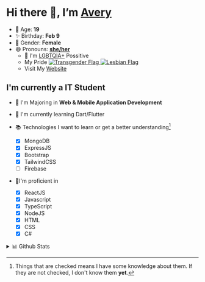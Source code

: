 # Hi there 👋, I’m [Avery][website]

- 🌸 Age: **19**
- ✨ Birthday: **Feb 9**
- 🎨 Gender: **Female**
- 😄 Pronouns: **[she/her][pronounspage]**
  - 🌈 I'm [LGBTQIA+][lgbt-foundation] Possitive
  - <div class="Flags">
      <span>My Pride</span>
      <a href="https://en.pronouns.page/dictionary/terminology#transgender">
        <img src="https://pronouns.page/flags/Transgender.png" alt="Transgender Flag" height="15px"/>
      </a>
      <a href="https://en.pronouns.page/dictionary/terminology#lesbian">
      <img src="https://pronouns.page/flags/Lesbian.png" alt="Lesbian Flag" height="15px"/>
      </a>
    </div>
  - Visit My [Website][website]

## I'm currently a IT Student

- 📌 I'm Majoring in **Web & Mobile Application Development**
- 🌱 I'm currently learning Dart/Flutter
- 📚 Technologies I want to learn or get a better understanding[^1]

  - [x] MongoDB
  - [x] ExpressJS
  - [x] Bootstrap
  - [x] TailwindCSS
  - [ ] Firebase

- 🎉I'm proficient in

  - [x] ReactJS
  - [x] Javascript
  - [x] TypeScript
  - [x] NodeJS
  - [x] HTML
  - [x] CSS
  - [x] C#

<details>
  <summary>
    📊 Github Stats
  </summary>

<!--START_SECTION:waka-->
![Code Time](http://img.shields.io/badge/Code%20Time-399%20hrs%2027%20mins-blue)

![Profile Views](http://img.shields.io/badge/Profile%20Views-4-blue)

**🐱 My GitHub Data** 

> 🏆 503 Contributions in the Year 2022
 > 
> 📦 52.5 kB Used in GitHub's Storage 
 > 
> 💼 Opted to Hire
 > 
> 📜 25 Public Repositories 
 > 
> 🔑 22 Private Repositories  
 > 
**I'm a Night 🦉** 

```text
🌞 Morning    36 commits     ██░░░░░░░░░░░░░░░░░░░░░░░   10.98% 
🌆 Daytime    123 commits    █████████░░░░░░░░░░░░░░░░   37.5% 
🌃 Evening    135 commits    ██████████░░░░░░░░░░░░░░░   41.16% 
🌙 Night      34 commits     ██░░░░░░░░░░░░░░░░░░░░░░░   10.37%

```
📅 **I'm Most Productive on Thursday** 

```text
Monday       60 commits     ████░░░░░░░░░░░░░░░░░░░░░   18.29% 
Tuesday      32 commits     ██░░░░░░░░░░░░░░░░░░░░░░░   9.76% 
Wednesday    38 commits     ███░░░░░░░░░░░░░░░░░░░░░░   11.59% 
Thursday     73 commits     █████░░░░░░░░░░░░░░░░░░░░   22.26% 
Friday       42 commits     ███░░░░░░░░░░░░░░░░░░░░░░   12.8% 
Saturday     40 commits     ███░░░░░░░░░░░░░░░░░░░░░░   12.2% 
Sunday       43 commits     ███░░░░░░░░░░░░░░░░░░░░░░   13.11%

```


📊 **This Week I Spent My Time On** 

```text
⌚︎ Time Zone: America/Halifax

💬 Programming Languages: 
JavaScript               33 hrs 4 mins       ████████████████░░░░░░░░░   66.32% 
SCSS                     8 hrs 29 mins       ████░░░░░░░░░░░░░░░░░░░░░   17.05% 
TypeScript               5 hrs 13 mins       ██░░░░░░░░░░░░░░░░░░░░░░░   10.47% 
JSON                     1 hr 11 mins        ░░░░░░░░░░░░░░░░░░░░░░░░░   2.39% 
C#                       28 mins             ░░░░░░░░░░░░░░░░░░░░░░░░░   0.95%

🔥 Editors: 
VS Code                  49 hrs 16 mins      ████████████████████████░   98.83% 
Visual Studio            34 mins             ░░░░░░░░░░░░░░░░░░░░░░░░░   1.17%

🐱‍💻 Projects: 
avussy                   21 hrs 15 mins      ██████████░░░░░░░░░░░░░░░   42.62% 
todo                     11 hrs 47 mins      ██████░░░░░░░░░░░░░░░░░░░   23.66% 
aac                      7 hrs 1 min         ███░░░░░░░░░░░░░░░░░░░░░░   14.09% 
TodoApp                  3 hrs 19 mins       █░░░░░░░░░░░░░░░░░░░░░░░░   6.66% 
app                      1 hr 48 mins        █░░░░░░░░░░░░░░░░░░░░░░░░   3.63%

💻 Operating System: 
Windows                  49 hrs 51 mins      █████████████████████████   100.0%

```

**I Mostly Code in JavaScript** 

```text
JavaScript               18 repos            ███████████░░░░░░░░░░░░░░   43.9% 
TypeScript               6 repos             ███░░░░░░░░░░░░░░░░░░░░░░   14.63% 
C#                       5 repos             ███░░░░░░░░░░░░░░░░░░░░░░   12.2% 
Shell                    3 repos             █░░░░░░░░░░░░░░░░░░░░░░░░   7.32% 
C++                      3 repos             █░░░░░░░░░░░░░░░░░░░░░░░░   7.32%

```


**Timeline**

![Chart not found](https://raw.githubusercontent.com/Avery-Rose/Avery-Rose/main/charts/bar_graph.png) 


 Last Updated on 18/09/2022 18:50:06 UTC
<!--END_SECTION:waka-->

</details>



[^1]:
    Things that are checked means I have some knowledge about them.
    If they are not checked, I don't know them **yet**.

[//]: <> (Links)

[wakatime-profile]: https://wakatime.com/@Averyyyyyyyy
[pronouns-definitions]: https://en.pronouns.page/she/her
[pronounspage]: https://pronouns.page/@cattgirlava
[lgbt-foundation]: https://lgbt.foundation/
[website]: https://avussy.cc/
[alexandres-badge-repo]: https://github.com/alexandresanlim/Badges4-README.md-Profile
